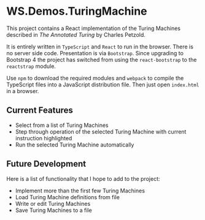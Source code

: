# WS.Demos.TuringMachine
This project contains a React implementation of the Turing Machines described in *The Annotated Turing* by Charles Petzold.

It is entirely written in `TypeScript` and `React` to run in the browser. There is no server side code. Presentation is via `Bootstrap`. Since upgrading to Bootstrap 4 the project has switched from using the `react-bootstrap` to the `reactstrap` module.

Use `npm` to download the required modules and `webpack` to compile the TypeScript files into a JavaScript distribution file. Then just open `index.html` in a browser.

## Current Features

* Select from a list of Turing Machines
* Step through operation of the selected Turing Machine with current instruction highlighted
* Run the selected Turing Machine automatically

## Future Development
Here is a list of functionality that I hope to add to the project:

* Implement more than the first few Turing Machines
* Load Turing Machine definitions from file
* Write or edit Turing Machines
* Save Turing Machines to a file
